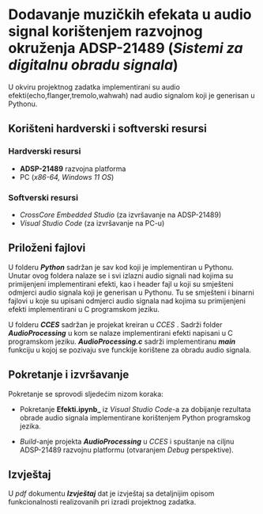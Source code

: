 # Dodavanje muzičkih efekata u audio signal korištenjem razvojnog okruženja ADSP-21489  (_Sistemi za digitalnu obradu signala_)

U okviru projektnog zadatka implementirani su audio efekti(echo,flanger,tremolo,wahwah) nad audio signalom koji je generisan u Pythonu. 

## Korišteni hardverski i softverski resursi

### Hardverski resursi
- **ADSP-21489** razvojna platforma
- PC (_x86-64, Windows 11 OS_)

### Softverski resursi
- _CrossCore Embedded Studio_ (za izvršavanje na ADSP-21489)
- _Visual Studio Code_ (za izvršavanje na PC-u)

## Priloženi fajlovi

U folderu **_Python_** sadržan je sav kod koji je implementiran u Pythonu. Unutar ovog foldera nalaze se i svi izlazni audio signali nad kojima su primijenjeni implementirani efekti, kao i header fajl u koji su smješteni odmjerci audio signala koji je generisan u Pythonu. Tu se smješteni i binarni fajlovi u koje su upisani odmjerci audio signala nad kojima su primijenjeni efekti implementirani u C programskom jeziku. 

U folderu **_CCES_** sadržan je projekat kreiran u _CCES_ . Sadrži folder **_AudioProcessing_** u kom se nalaze implementirani efekti napisani u C programskom jeziku. **_AudioProcessing.c_** sadrži implementiranu **_main_** funkciju u kojoj se pozivaju sve funckije korištene za obradu audio signala.

## Pokretanje i izvršavanje

Pokretanje se sprovodi sljedećim nizom koraka:

- Pokretanje **Efekti.ipynb_** iz _Visual Studio Code_-a za dobijanje rezultata obrade audio signala implementirane korištenjem Python programskog jezika.

- _Build_-anje projekta **_AudioProcessing_**  u _CCES_ i spuštanje na ciljnu ADSP-21489 razvojnu platformu (otvaranjem _Debug_ perspektive).



## Izvještaj 

U _pdf_ dokumentu **_Izvještaj_** dat je izvještaj sa detaljnijim opisom funkcionalnosti realizovanih pri izradi projektnog zadatka.
 
